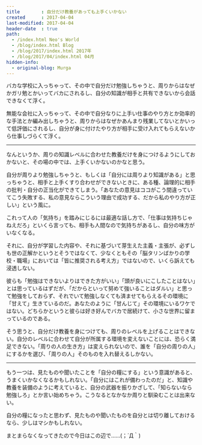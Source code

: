 ```yaml
---
title        : 自分だけ教養があっても上手くいかない
created      : 2017-04-04
last-modified: 2017-04-04
header-date  : true
path:
  - /index.html Neo's World
  - /blog/index.html Blog
  - /blog/2017/index.html 2017年
  - /blog/2017/04/index.html 04月
hidden-info:
  - original-blog: Murga
---
```


バカな学校に入っちゃって、その中で自分だけ勉強しちゃうと、周りからはなぜかガリ勉とかいってバカにされるし、自分の知識が相手と共有できないから会話できなくて浮く。

無能な会社に入っちゃって、その中で自分なりに上手い仕事のやり方とか効率的な手法とか編み出しちゃうと、周りからはなぜかあんまり残業してないとかいって低評価にされるし、自分が身に付けたやり方が相手に受け入れてもらえないから仕事しづらくて浮く。

---

なんというか、周りの知識レベルに合わせた教養だけを身につけるようにしておかないと、その場の中では、上手くいかないのかなと思う。

自分が周りより勉強しちゃうと、もしくは「自分には周りより知識がある」と思っちゃうと、相手と上手くすり合わせができないときに、ある種、論理的に相手の批判・自分の正当化ができてしまう。「あなたの意見はココがこう間違っていてこう失敗する、私の意見ならこういう理由で成功する、だから私のやり方が正しい」という風に。

これって人の「気持ち」を踏みにじるには最適な話し方で、「仕事は気持ちじゃねえだろ」といくら言っても、相手も人間なので気持ちがあるし、自分の味方がいなくなる。

それに、自分が学習した内容や、それに基づいて芽生えた主義・主張が、必ずしも世の正解かというとそうではなくて、少なくともその「脳タリンばかりの学校・職場」においては「皆に推奨される考え方」ではないので、いくら訴えても浸透しない。

彼らも「勉強はできないよりはできた方がいい」「頭が良いにこしたことはない」とは思っているはずだが、「だからといって努めて強いることはダルい」と思って勉強をしておらず、それでいて勉強しなくても済ませてもらえるその環境に「甘えて」生きているのだ。あなたのように「甘んじて」その環境にいるワケではない。どちらかというと彼らは好き好んでバカで居続けて、小さな世界に留まっているのである。

そう思うと、自分だけ教養を身につけても、周りのレベルを上げることはできない。自分のレベルに合わせて自分が所属する環境を変えないことには、恐らく満足できない。「周りの人の生き方」は変えられないので、誰を「自分の周りの人」にするかを選び、「周りの人」そのものを入れ替えるしかない。

---

もう一つは、見たものや聞いたことを「自分の糧にする」という意識があると、うまくいかなくなるかもしれない。「自分にはこれが備わったのだ」と、知識や教養を装備のように考えていると、自分の武器を振りかざして、「知らないなら勉強しろ」とか言い始めちゃう。こうなるとなかなか周りと馴染むことは出来ない。

自分の糧になったと思わず、見たものや聞いたものを自分とは切り離しておけるなら、少しはマシかもしれない。

まとまらなくなってきたので今日はこの辺で……(；´Д｀)
